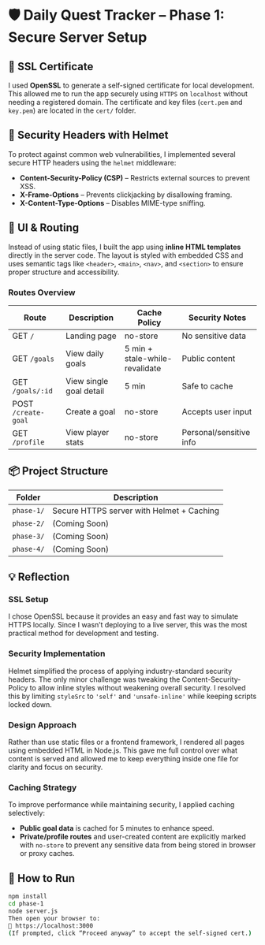 # 🛡️ Daily Quest Tracker – Phase 1: Secure Server Setup

## 🔐 SSL Certificate
I used **OpenSSL** to generate a self-signed certificate for local development. This allowed me to run the app securely using `HTTPS` on `localhost` without needing a registered domain. The certificate and key files (`cert.pem` and `key.pem`) are located in the `cert/` folder.

## 🧱 Security Headers with Helmet
To protect against common web vulnerabilities, I implemented several secure HTTP headers using the `helmet` middleware:
- **Content-Security-Policy (CSP)** – Restricts external sources to prevent XSS.
- **X-Frame-Options** – Prevents clickjacking by disallowing framing.
- **X-Content-Type-Options** – Disables MIME-type sniffing.

## 🎨 UI & Routing
Instead of using static files, I built the app using **inline HTML templates** directly in the server code. The layout is styled with embedded CSS and uses semantic tags like `<header>`, `<main>`, `<nav>`, and `<section>` to ensure proper structure and accessibility.

### Routes Overview

| Route            | Description              | Cache Policy                     | Security Notes                        |
|------------------|--------------------------|----------------------------------|---------------------------------------|
| GET `/`          | Landing page             | no-store                         | No sensitive data                     |
| GET `/goals`     | View daily goals         | 5 min + stale-while-revalidate   | Public content                        |
| GET `/goals/:id` | View single goal detail  | 5 min                            | Safe to cache                         |
| POST `/create-goal` | Create a goal         | no-store                         | Accepts user input                    |
| GET `/profile`   | View player stats        | no-store                         | Personal/sensitive info               |

## 📦 Project Structure

| Folder     | Description                                  |
|------------|----------------------------------------------|
| `phase-1/` | Secure HTTPS server with Helmet + Caching    |
| `phase-2/` | (Coming Soon)                                |
| `phase-3/` | (Coming Soon)                                |
| `phase-4/` | (Coming Soon)                                |


## 💡 Reflection

### SSL Setup
I chose OpenSSL because it provides an easy and fast way to simulate HTTPS locally. Since I wasn’t deploying to a live server, this was the most practical method for development and testing.

### Security Implementation
Helmet simplified the process of applying industry-standard security headers. The only minor challenge was tweaking the Content-Security-Policy to allow inline styles without weakening overall security. I resolved this by limiting `styleSrc` to `'self'` and `'unsafe-inline'` while keeping scripts locked down.

### Design Approach
Rather than use static files or a frontend framework, I rendered all pages using embedded HTML in Node.js. This gave me full control over what content is served and allowed me to keep everything inside one file for clarity and focus on security.

### Caching Strategy
To improve performance while maintaining security, I applied caching selectively:
- **Public goal data** is cached for 5 minutes to enhance speed.
- **Private/profile routes** and user-created content are explicitly marked with `no-store` to prevent any sensitive data from being stored in browser or proxy caches.

## 🧪 How to Run

```bash
npm install
cd phase-1
node server.js
Then open your browser to:
📍 https://localhost:3000
(If prompted, click “Proceed anyway” to accept the self-signed cert.)